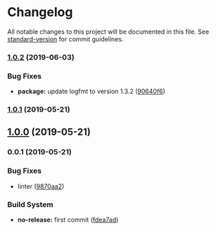 # Changelog

All notable changes to this project will be documented in this file. See [standard-version](https://github.com/conventional-changelog/standard-version) for commit guidelines.

### [1.0.2](https://github.com/Kikobeats/debug-logfmt/compare/v1.0.1...v1.0.2) (2019-06-03)


### Bug Fixes

* **package:** update logfmt to version 1.3.2 ([90640f6](https://github.com/Kikobeats/debug-logfmt/commit/90640f6))



### [1.0.1](https://github.com/Kikobeats/debug-logfmt/compare/v1.0.0...v1.0.1) (2019-05-21)



## [1.0.0](https://github.com/Kikobeats/debug-logfmt/compare/v0.0.1...v1.0.0) (2019-05-21)



### 0.0.1 (2019-05-21)


### Bug Fixes

* linter ([9870aa2](https://github.com/Kikobeats/debug-logfmt/commit/9870aa2))


### Build System

* **no-release:** first commit ([fdea7ad](https://github.com/Kikobeats/debug-logfmt/commit/fdea7ad))
